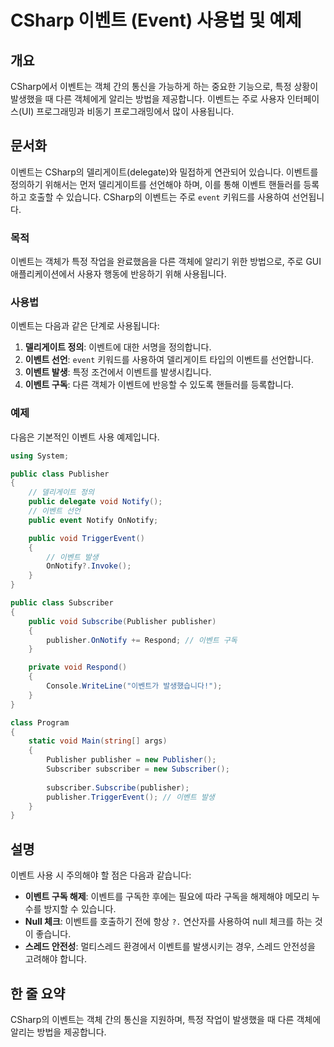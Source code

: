 <!--
Meta Description: # CSharp 이벤트 (Event) 사용법 및 예제 ## 개요 CSharp에서 이벤트는 객체 간의 통신을 가능하게 하는 중요한 기능으로, 특정 상황이 발생했을 때 다른 객체에게 알리는 방법을 제공합니다. 이벤트는 주로 사용자 인터페이스(UI) 프로그래밍과 비동기 프로...
Meta Keywords: 이벤트, publisher, 이벤트는, 이벤트를, public
-->

# CSharp 이벤트 (Event) 사용법 및 예제

## 개요
CSharp에서 이벤트는 객체 간의 통신을 가능하게 하는 중요한 기능으로, 특정 상황이 발생했을 때 다른 객체에게 알리는 방법을 제공합니다. 이벤트는 주로 사용자 인터페이스(UI) 프로그래밍과 비동기 프로그래밍에서 많이 사용됩니다.

## 문서화
이벤트는 CSharp의 델리게이트(delegate)와 밀접하게 연관되어 있습니다. 이벤트를 정의하기 위해서는 먼저 델리게이트를 선언해야 하며, 이를 통해 이벤트 핸들러를 등록하고 호출할 수 있습니다. CSharp의 이벤트는 주로 `event` 키워드를 사용하여 선언됩니다.

### 목적
이벤트는 객체가 특정 작업을 완료했음을 다른 객체에 알리기 위한 방법으로, 주로 GUI 애플리케이션에서 사용자 행동에 반응하기 위해 사용됩니다.

### 사용법
이벤트는 다음과 같은 단계로 사용됩니다:

1. **델리게이트 정의**: 이벤트에 대한 서명을 정의합니다.
2. **이벤트 선언**: `event` 키워드를 사용하여 델리게이트 타입의 이벤트를 선언합니다.
3. **이벤트 발생**: 특정 조건에서 이벤트를 발생시킵니다.
4. **이벤트 구독**: 다른 객체가 이벤트에 반응할 수 있도록 핸들러를 등록합니다.

### 예제
다음은 기본적인 이벤트 사용 예제입니다.

```csharp
using System;

public class Publisher
{
    // 델리게이트 정의
    public delegate void Notify();  
    // 이벤트 선언
    public event Notify OnNotify;

    public void TriggerEvent()
    {
        // 이벤트 발생
        OnNotify?.Invoke();
    }
}

public class Subscriber
{
    public void Subscribe(Publisher publisher)
    {
        publisher.OnNotify += Respond; // 이벤트 구독
    }

    private void Respond()
    {
        Console.WriteLine("이벤트가 발생했습니다!");
    }
}

class Program
{
    static void Main(string[] args)
    {
        Publisher publisher = new Publisher();
        Subscriber subscriber = new Subscriber();
        
        subscriber.Subscribe(publisher);
        publisher.TriggerEvent(); // 이벤트 발생
    }
}
```

## 설명
이벤트 사용 시 주의해야 할 점은 다음과 같습니다:

- **이벤트 구독 해제**: 이벤트를 구독한 후에는 필요에 따라 구독을 해제해야 메모리 누수를 방지할 수 있습니다.
- **Null 체크**: 이벤트를 호출하기 전에 항상 `?.` 연산자를 사용하여 null 체크를 하는 것이 좋습니다.
- **스레드 안전성**: 멀티스레드 환경에서 이벤트를 발생시키는 경우, 스레드 안전성을 고려해야 합니다.

## 한 줄 요약
CSharp의 이벤트는 객체 간의 통신을 지원하며, 특정 작업이 발생했을 때 다른 객체에 알리는 방법을 제공합니다.